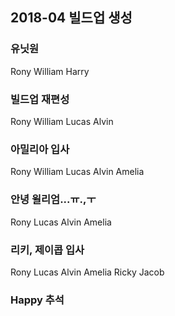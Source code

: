 ## 2018-04 빌드업 생성
### 유닛원
Rony
William
Harry

### 빌드업 재편성
Rony
William
Lucas
Alvin

### 아밀리아 입사
Rony
William
Lucas
Alvin
Amelia

### 안녕 윌리엄...ㅠ.,ㅜ
Rony
Lucas
Alvin
Amelia

### 리키, 제이콥 입사
Rony
Lucas
Alvin
Amelia
Ricky
Jacob

### Happy 추석